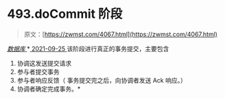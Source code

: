 <!--yml
category: 未分类
date: 0001-01-01 00:00:00
--->

# 493.doCommit 阶段

> 原文：[https://zwmst.com/4067.html](https://zwmst.com/4067.html)

   [ *数据库* ](https://zwmst.com/%e6%95%b0%e6%8d%ae%e5%ba%93)*[ <time datetime="2021-09-26T01:07:43+08:00"> 2021-09-25 </time> ](https://zwmst.com/4067.html)  该阶段进行真正的事务提交，主要包含

1.  协调这发送提交请求
2.  参与者提交事务
3.  参与者响应反馈（ 事务提交完之后，向协调者发送 Ack 响应。）
4.  协调者确定完成事务。*